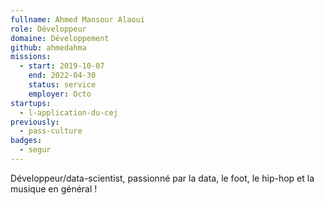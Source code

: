 ```yaml
---
fullname: Ahmed Mansour Alaoui
role: Développeur
domaine: Développement
github: ahmedahma
missions:
  - start: 2019-10-07
    end: 2022-04-30
    status: service
    employer: Octo 
startups:
  - l-application-du-cej
previously:
  - pass-culture
badges:
  - segur
---
```


Développeur/data-scientist, passionné par la data, le foot, le hip-hop et la musique en général ! 
